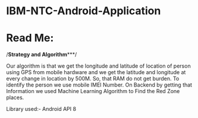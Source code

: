 # IBM-NTC-Android-Application

# Read Me:

/******************Strategy and Algorithm*********************/

Our algorithm is that we get the longitude and latitude of location of person
using GPS from mobile hardware and we get the latitude and longitude at every 
change in location by 500M. So, that RAM do not get burden.
To identify the person we use mobile IMEI Number.
On Backend by getting that Information we used Machine Learning Algorithm to Find the Red Zone places.

Library used:- Android API 8 
